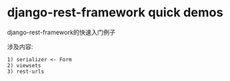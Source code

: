 django-rest-framework quick demos
=================================

django-rest-framework的快速入门例子

涉及内容:

    1) serializer <- Form
    2) viewsets
    3) rest-urls
